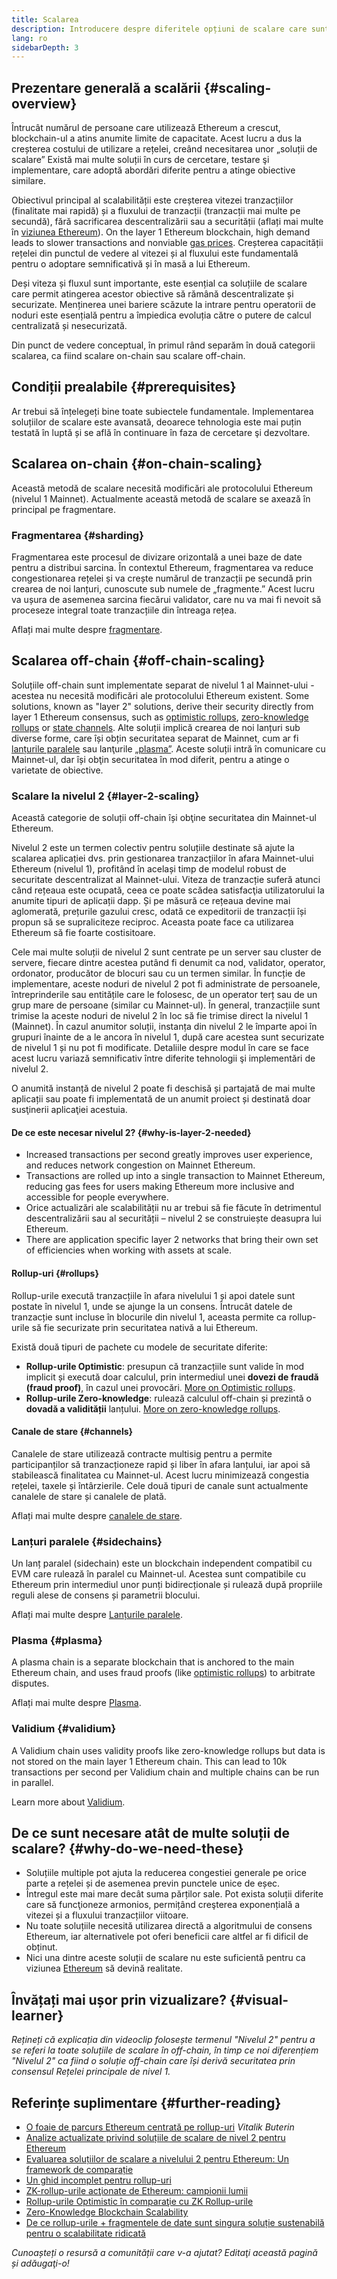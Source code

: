 ```yaml
---
title: Scalarea
description: Introducere despre diferitele opțiuni de scalare care sunt dezvoltate actualmente de comunitatea Ethereum.
lang: ro
sidebarDepth: 3
---
```


## Prezentare generală a scalării {#scaling-overview}

Întrucât numărul de persoane care utilizează Ethereum a crescut, blockchain-ul a atins anumite limite de capacitate. Acest lucru a dus la creșterea costului de utilizare a rețelei, creând necesitarea unor „soluții de scalare” Există mai multe soluții în curs de cercetare, testare şi implementare, care adoptă abordări diferite pentru a atinge obiective similare.

Obiectivul principal al scalabilității este creșterea vitezei tranzacțiilor (finalitate mai rapidă) și a fluxului de tranzacții (tranzacții mai multe pe secundă), fără sacrificarea descentralizării sau a securității (aflați mai multe în [viziunea Ethereum](/roadmap/vision/)). On the layer 1 Ethereum blockchain, high demand leads to slower transactions and nonviable [gas prices](/developers/docs/gas/). Creșterea capacității rețelei din punctul de vedere al vitezei și al fluxului este fundamentală pentru o adoptare semnificativă și în masă a lui Ethereum.

Deși viteza și fluxul sunt importante, este esențial ca soluțiile de scalare care permit atingerea acestor obiective să rămână descentralizate și securizate. Menținerea unei bariere scăzute la intrare pentru operatorii de noduri este esențială pentru a împiedica evoluția către o putere de calcul centralizată și nesecurizată.

Din punct de vedere conceptual, în primul rând separăm în două categorii scalarea, ca fiind scalare on-chain sau scalare off-chain.

## Condiții prealabile {#prerequisites}

Ar trebui să înțelegeți bine toate subiectele fundamentale. Implementarea soluțiilor de scalare este avansată, deoarece tehnologia este mai puțin testată în luptă și se află în continuare în faza de cercetare şi dezvoltare.

## Scalarea on-chain {#on-chain-scaling}

Această metodă de scalare necesită modificări ale protocolului Ethereum (nivelul 1 <GlossaryTooltip termKey="mainnet">Mainnet</GlossaryTooltip>). Actualmente această metodă de scalare se axează în principal pe fragmentare.

### Fragmentarea {#sharding}

Fragmentarea este procesul de divizare orizontală a unei baze de date pentru a distribui sarcina. În contextul Ethereum, fragmentarea va reduce congestionarea rețelei și va crește numărul de tranzacții pe secundă prin crearea de noi lanțuri, cunoscute sub numele de „fragmente.” Acest lucru va ușura de asemenea sarcina fiecărui validator, care nu va mai fi nevoit să proceseze integral toate tranzacțiile din întreaga rețea.

Aflați mai multe despre [fragmentare](/roadmap/danksharding/).

## Scalarea off-chain {#off-chain-scaling}

Soluțiile off-chain sunt implementate separat de nivelul 1 al Mainnet-ului - acestea nu necesită modificări ale protocolului Ethereum existent. Some solutions, known as "layer 2" solutions, derive their security directly from layer 1 Ethereum consensus, such as [optimistic rollups](/developers/docs/scaling/optimistic-rollups/), [zero-knowledge rollups](/developers/docs/scaling/zk-rollups/) or [state channels](/developers/docs/scaling/state-channels/). Alte soluții implică crearea de noi lanțuri sub diverse forme, care își obțin securitatea separat de Mainnet, cum ar fi [lanțurile paralele](#sidechains) sau lanţurile [„plasma”](#plasma). Aceste soluții intră în comunicare cu Mainnet-ul, dar își obţin securitatea în mod diferit, pentru a atinge o varietate de obiective.

### Scalare la nivelul 2 {#layer-2-scaling}

Această categorie de soluții off-chain își obţine securitatea din Mainnet-ul Ethereum.

Nivelul 2 este un termen colectiv pentru soluțiile destinate să ajute la scalarea aplicației dvs. prin gestionarea tranzacțiilor în afara Mainnet-ului Ethereum (nivelul 1), profitând în același timp de modelul robust de securitate descentralizat al Mainnet-ului. Viteza de tranzacție suferă atunci când rețeaua este ocupată, ceea ce poate scădea satisfacţia utilizatorului la anumite tipuri de aplicații dapp. Și pe măsură ce rețeaua devine mai aglomerată, prețurile gazului cresc, odată ce expeditorii de tranzacții își propun să se supraliciteze reciproc. Aceasta poate face ca utilizarea Ethereum să fie foarte costisitoare.

Cele mai multe soluții de nivelul 2 sunt centrate pe un server sau cluster de servere, fiecare dintre acestea putând fi denumit ca nod, validator, operator, ordonator, producător de blocuri sau cu un termen similar. În funcție de implementare, aceste noduri de nivelul 2 pot fi administrate de persoanele, întreprinderile sau entitățile care le folosesc, de un operator terț sau de un grup mare de persoane (similar cu Mainnet-ul). În general, tranzacțiile sunt trimise la aceste noduri de nivelul 2 în loc să fie trimise direct la nivelul 1 (Mainnet). În cazul anumitor soluții, instanța din nivelul 2 le împarte apoi în grupuri înainte de a le ancora în nivelul 1, după care acestea sunt securizate de nivelul 1 și nu pot fi modificate. Detaliile despre modul în care se face acest lucru variază semnificativ între diferite tehnologii şi implementări de nivelul 2.

O anumită instanță de nivelul 2 poate fi deschisă și partajată de mai multe aplicații sau poate fi implementată de un anumit proiect și destinată doar susţinerii aplicaţiei acestuia.

#### De ce este necesar nivelul 2? {#why-is-layer-2-needed}

- Increased transactions per second greatly improves user experience, and reduces network congestion on Mainnet Ethereum.
- Transactions are rolled up into a single transaction to Mainnet Ethereum, reducing gas fees for users making Ethereum more inclusive and accessible for people everywhere.
- Orice actualizări ale scalabilității nu ar trebui să fie făcute în detrimentul descentralizării sau al securității – nivelul 2 se construiește deasupra lui Ethereum.
- There are application specific layer 2 networks that bring their own set of efficiencies when working with assets at scale.

#### Rollup-uri {#rollups}

Rollup-urile execută tranzacțiile în afara nivelului 1 și apoi datele sunt postate în nivelul 1, unde se ajunge la un consens. Întrucât datele de tranzacție sunt incluse în blocurile din nivelul 1, aceasta permite ca rollup-urile să fie securizate prin securitatea nativă a lui Ethereum.

Există două tipuri de pachete cu modele de securitate diferite:

- **Rollup-urile Optimistic**: presupun că tranzacțiile sunt valide în mod implicit și execută doar calculul, prin intermediul unei <GlossaryTooltip termKey="fraud-proof">**dovezi de fraudă (fraud proof)**</GlossaryTooltip>, în cazul unei provocări. [More on Optimistic rollups](/developers/docs/scaling/optimistic-rollups/).
- **Rollup-urile Zero-knowledge**: rulează calculul off-chain și prezintă o <GlossaryTooltip termKey="validity-proof">**dovadă a validității**</GlossaryTooltip> lanțului. [More on zero-knowledge rollups](/developers/docs/scaling/zk-rollups/).

#### Canale de stare {#channels}

Canalele de stare utilizează contracte multisig pentru a permite participanților să tranzacționeze rapid și liber în afara lanțului, iar apoi să stabilească finalitatea cu Mainnet-ul. Acest lucru minimizează congestia rețelei, taxele și întârzierile. Cele două tipuri de canale sunt actualmente canalele de stare și canalele de plată.

Aflați mai multe despre [canalele de stare](/developers/docs/scaling/state-channels/).

### Lanțuri paralele {#sidechains}

Un lanț paralel (sidechain) este un blockchain independent compatibil cu EVM care rulează în paralel cu Mainnet-ul. Acestea sunt compatibile cu Ethereum prin intermediul unor punți bidirecționale și rulează după propriile reguli alese de consens și parametrii blocului.

Aflați mai multe despre [Lanțurile paralele](/developers/docs/scaling/sidechains/).

### Plasma {#plasma}

A plasma chain is a separate blockchain that is anchored to the main Ethereum chain, and uses fraud proofs (like [optimistic rollups](/developers/docs/scaling/optimistic-rollups/)) to arbitrate disputes.

Aflați mai multe despre [Plasma](/developers/docs/scaling/plasma/).

### Validium {#validium}

A Validium chain uses validity proofs like zero-knowledge rollups but data is not stored on the main layer 1 Ethereum chain. This can lead to 10k transactions per second per Validium chain and multiple chains can be run in parallel.

Learn more about [Validium](/developers/docs/scaling/validium/).

## De ce sunt necesare atât de multe soluții de scalare? {#why-do-we-need-these}

- Soluțiile multiple pot ajuta la reducerea congestiei generale pe orice parte a rețelei și de asemenea previn punctele unice de eșec.
- Întregul este mai mare decât suma părților sale. Pot exista soluții diferite care să funcţioneze armonios, permițând creşterea exponențială a vitezei și a fluxului tranzacțiilor viitoare.
- Nu toate soluțiile necesită utilizarea directă a algoritmului de consens Ethereum, iar alternativele pot oferi beneficii care altfel ar fi dificil de obținut.
- Nici una dintre aceste soluții de scalare nu este suficientă pentru ca viziunea [Ethereum](/roadmap/vision/) să devină realitate.

## Învățați mai ușor prin vizualizare? {#visual-learner}

<YouTube id="BgCgauWVTs0" />

_Rețineți că explicația din videoclip folosește termenul "Nivelul 2" pentru a se referi la toate soluțiile de scalare în off-chain, în timp ce noi diferențiem "Nivelul 2" ca fiind o soluție off-chain care își derivă securitatea prin consensul Rețelei principale de nivel 1._

<YouTube id="7pWxCklcNsU" />

## Referințe suplimentare {#further-reading}

- [O foaie de parcurs Ethereum centrată pe rollup-uri](https://ethereum-magicians.org/t/a-rollup-centric-ethereum-roadmap/4698) _Vitalik Buterin_
- [Analize actualizate privind soluțiile de scalare de nivel 2 pentru Ethereum](https://www.l2beat.com/)
- [Evaluarea soluțiilor de scalare a nivelului 2 pentru Ethereum: Un framework de comparație](https://medium.com/matter-labs/evaluating-ethereum-l2-scaling-solutions-a-comparison-framework-b6b2f410f955)
- [Un ghid incomplet pentru rollup-uri](https://vitalik.ca/general/2021/01/05/rollup.html)
- [ZK-rollup-urile acţionate de Ethereum: campionii lumii](https://hackmd.io/@canti/rkUT0BD8K)
- [Rollup-urile Optimistic în comparaţie cu ZK Rollup-urile](https://limechain.tech/blog/optimistic-rollups-vs-zk-rollups/)
- [Zero-Knowledge Blockchain Scalability](https://ethworks.io/assets/download/zero-knowledge-blockchain-scaling-ethworks.pdf)
- [De ce rollup-urile + fragmentele de date sunt singura soluție sustenabilă pentru o scalabilitate ridicată](https://polynya.medium.com/why-rollups-data-shards-are-the-only-sustainable-solution-for-high-scalability-c9aabd6fbb48)

_Cunoașteți o resursă a comunității care v-a ajutat? Editaţi această pagină și adăugaţi-o!_
